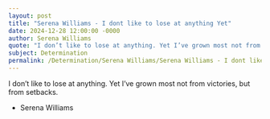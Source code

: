 ```yaml
---
layout: post
title: "Serena Williams - I dont like to lose at anything Yet"
date: 2024-12-28 12:00:00 -0000
author: Serena Williams
quote: "I don’t like to lose at anything. Yet I’ve grown most not from victories, but from setbacks."
subject: Determination
permalink: /Determination/Serena Williams/Serena Williams - I dont like to lose at anything Yet
---
```


I don’t like to lose at anything. Yet I’ve grown most not from victories, but from setbacks.

- Serena Williams
